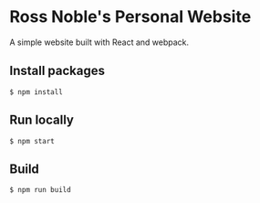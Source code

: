 # Ross Noble's Personal Website

A simple website built with React and webpack.

## Install packages

```
$ npm install
```

## Run locally

```
$ npm start
```

## Build

```
$ npm run build
```
